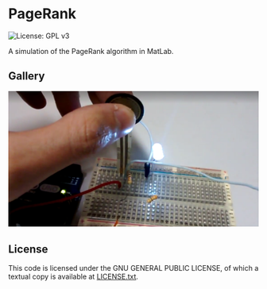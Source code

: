 PageRank
==========
![License: GPL v3](https://img.shields.io/badge/License-GPL%20v3-blue.svg)

A simulation of the PageRank algorithm in MatLab.


Gallery
-------
![screenshot 1](https://github.com/oscar-neiva/Weight-Sensor/blob/master/images/picture.png)


License
-------
This code is licensed under the GNU GENERAL PUBLIC LICENSE, of which a textual copy is available at [LICENSE.txt](LICENSE.txt).




